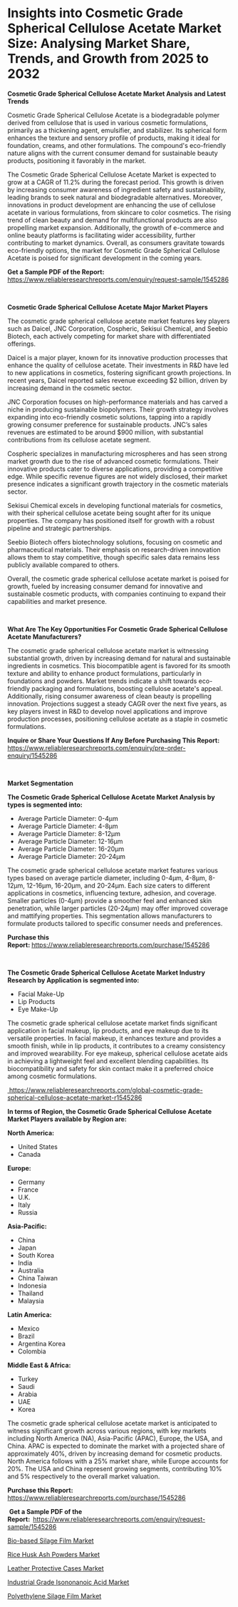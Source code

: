 <p><h1>Insights into Cosmetic Grade Spherical Cellulose Acetate Market Size: Analysing Market Share, Trends, and Growth from 2025 to 2032</h1></p><p><strong>Cosmetic Grade Spherical Cellulose Acetate Market Analysis and Latest Trends</strong></p>
<p><p>Cosmetic Grade Spherical Cellulose Acetate is a biodegradable polymer derived from cellulose that is used in various cosmetic formulations, primarily as a thickening agent, emulsifier, and stabilizer. Its spherical form enhances the texture and sensory profile of products, making it ideal for foundation, creams, and other formulations. The compound's eco-friendly nature aligns with the current consumer demand for sustainable beauty products, positioning it favorably in the market.</p><p>The Cosmetic Grade Spherical Cellulose Acetate Market is expected to grow at a CAGR of 11.2% during the forecast period. This growth is driven by increasing consumer awareness of ingredient safety and sustainability, leading brands to seek natural and biodegradable alternatives. Moreover, innovations in product development are enhancing the use of cellulose acetate in various formulations, from skincare to color cosmetics. The rising trend of clean beauty and demand for multifunctional products are also propelling market expansion. Additionally, the growth of e-commerce and online beauty platforms is facilitating wider accessibility, further contributing to market dynamics. Overall, as consumers gravitate towards eco-friendly options, the market for Cosmetic Grade Spherical Cellulose Acetate is poised for significant development in the coming years.</p></p>
<p><strong>Get a Sample PDF of the Report:&nbsp;</strong> <a href="https://www.reliableresearchreports.com/enquiry/request-sample/1545286?utm_campaign=36&utm_medium=2&utm_source=Github&utm_content=ia&utm_term=02042025&utm_id=cosmetic-grade-spherical-cellulose-acetate">https://www.reliableresearchreports.com/enquiry/request-sample/1545286</a></p>
<p>&nbsp;</p>
<p><strong>Cosmetic Grade Spherical Cellulose Acetate Major Market Players</strong></p>
<p><p>The cosmetic grade spherical cellulose acetate market features key players such as Daicel, JNC Corporation, Cospheric, Sekisui Chemical, and Seebio Biotech, each actively competing for market share with differentiated offerings.</p><p>Daicel is a major player, known for its innovative production processes that enhance the quality of cellulose acetate. Their investments in R&D have led to new applications in cosmetics, fostering significant growth projections. In recent years, Daicel reported sales revenue exceeding $2 billion, driven by increasing demand in the cosmetic sector.</p><p>JNC Corporation focuses on high-performance materials and has carved a niche in producing sustainable biopolymers. Their growth strategy involves expanding into eco-friendly cosmetic solutions, tapping into a rapidly growing consumer preference for sustainable products. JNC’s sales revenues are estimated to be around $900 million, with substantial contributions from its cellulose acetate segment.</p><p>Cospheric specializes in manufacturing microspheres and has seen strong market growth due to the rise of advanced cosmetic formulations. Their innovative products cater to diverse applications, providing a competitive edge. While specific revenue figures are not widely disclosed, their market presence indicates a significant growth trajectory in the cosmetic materials sector.</p><p>Sekisui Chemical excels in developing functional materials for cosmetics, with their spherical cellulose acetate being sought after for its unique properties. The company has positioned itself for growth with a robust pipeline and strategic partnerships.</p><p>Seebio Biotech offers biotechnology solutions, focusing on cosmetic and pharmaceutical materials. Their emphasis on research-driven innovation allows them to stay competitive, though specific sales data remains less publicly available compared to others.</p><p>Overall, the cosmetic grade spherical cellulose acetate market is poised for growth, fueled by increasing consumer demand for innovative and sustainable cosmetic products, with companies continuing to expand their capabilities and market presence.</p></p>
<p>&nbsp;</p>
<p><strong>What Are The Key Opportunities For Cosmetic Grade Spherical Cellulose Acetate Manufacturers?</strong></p>
<p><p>The cosmetic grade spherical cellulose acetate market is witnessing substantial growth, driven by increasing demand for natural and sustainable ingredients in cosmetics. This biocompatible agent is favored for its smooth texture and ability to enhance product formulations, particularly in foundations and powders. Market trends indicate a shift towards eco-friendly packaging and formulations, boosting cellulose acetate's appeal. Additionally, rising consumer awareness of clean beauty is propelling innovation. Projections suggest a steady CAGR over the next five years, as key players invest in R&D to develop novel applications and improve production processes, positioning cellulose acetate as a staple in cosmetic formulations.</p></p>
<p><strong>Inquire or Share Your Questions If Any Before Purchasing This Report:</strong> <a href="https://www.reliableresearchreports.com/enquiry/pre-order-enquiry/1545286?utm_campaign=36&utm_medium=2&utm_source=Github&utm_content=ia&utm_term=02042025&utm_id=cosmetic-grade-spherical-cellulose-acetate">https://www.reliableresearchreports.com/enquiry/pre-order-enquiry/1545286</a></p>
<p>&nbsp;</p>
<p><strong>Market Segmentation</strong></p>
<p><strong>The Cosmetic Grade Spherical Cellulose Acetate Market Analysis by types is segmented into:</strong></p>
<p><ul><li>Average Particle Diameter: 0-4μm</li><li>Average Particle Diameter: 4-8μm</li><li>Average Particle Diameter: 8-12μm</li><li>Average Particle Diameter: 12-16μm</li><li>Average Particle Diameter: 16-20μm</li><li>Average Particle Diameter: 20-24μm</li></ul></p>
<p><p>The cosmetic grade spherical cellulose acetate market features various types based on average particle diameter, including 0-4μm, 4-8μm, 8-12μm, 12-16μm, 16-20μm, and 20-24μm. Each size caters to different applications in cosmetics, influencing texture, adhesion, and coverage. Smaller particles (0-4μm) provide a smoother feel and enhanced skin penetration, while larger particles (20-24μm) may offer improved coverage and mattifying properties. This segmentation allows manufacturers to formulate products tailored to specific consumer needs and preferences.</p></p>
<p><strong>Purchase this Report:&nbsp;</strong><a href="https://www.reliableresearchreports.com/purchase/1545286?utm_campaign=36&utm_medium=2&utm_source=Github&utm_content=ia&utm_term=02042025&utm_id=cosmetic-grade-spherical-cellulose-acetate">https://www.reliableresearchreports.com/purchase/1545286</a></p>
<p>&nbsp;</p>
<p><strong>The Cosmetic Grade Spherical Cellulose Acetate Market Industry Research by Application is segmented into:</strong></p>
<p><ul><li>Facial Make-Up</li><li>Lip Products</li><li>Eye Make-Up</li></ul></p>
<p><p>The cosmetic grade spherical cellulose acetate market finds significant application in facial makeup, lip products, and eye makeup due to its versatile properties. In facial makeup, it enhances texture and provides a smooth finish, while in lip products, it contributes to a creamy consistency and improved wearability. For eye makeup, spherical cellulose acetate aids in achieving a lightweight feel and excellent blending capabilities. Its biocompatibility and safety for skin contact make it a preferred choice among cosmetic formulations.</p></p>
<p><a href="https://www.reliableresearchreports.com/global-cosmetic-grade-spherical-cellulose-acetate-market-r1545286?utm_campaign=36&utm_medium=2&utm_source=Github&utm_content=ia&utm_term=02042025&utm_id=cosmetic-grade-spherical-cellulose-acetate">&nbsp;https://www.reliableresearchreports.com/global-cosmetic-grade-spherical-cellulose-acetate-market-r1545286</a></p>
<p><strong>In terms of Region, the Cosmetic Grade Spherical Cellulose Acetate Market Players available by Region are:</strong></p>
<p>
    <p> <strong> North America: </strong>
        <ul>
            <li>United States</li>
            <li>Canada</li>
        </ul>
        </p> 
    <p> <strong> Europe: </strong>
        <ul>
            <li>Germany</li>
            <li>France</li>
            <li>U.K.</li>
            <li>Italy</li>
            <li>Russia</li>
        </ul>
        </p> 
    <p> <strong> Asia-Pacific: </strong>
        <ul>
            <li>China</li>
            <li>Japan</li>
            <li>South Korea</li>
            <li>India</li>
            <li>Australia</li>
            <li>China Taiwan</li>
            <li>Indonesia</li>
            <li>Thailand</li>
            <li>Malaysia</li>
        </ul>
        </p> 
    <p> <strong> Latin America: </strong>
        <ul>
            <li>Mexico</li>
            <li>Brazil</li>
            <li>Argentina Korea</li>
            <li>Colombia</li>
        </ul>
        </p> 
    <p> <strong> Middle East & Africa: </strong>
        <ul>
            <li>Turkey</li>
            <li>Saudi</li>
            <li>Arabia</li>
            <li>UAE</li>
            <li>Korea</li>
        </ul>
    </p>
    </p>
<p><p>The cosmetic grade spherical cellulose acetate market is anticipated to witness significant growth across various regions, with key markets including North America (NA), Asia-Pacific (APAC), Europe, the USA, and China. APAC is expected to dominate the market with a projected share of approximately 40%, driven by increasing demand for cosmetic products. North America follows with a 25% market share, while Europe accounts for 20%. The USA and China represent growing segments, contributing 10% and 5% respectively to the overall market valuation.</p></p>
<p><strong>Purchase this Report: </strong><a href="https://www.reliableresearchreports.com/purchase/1545286?utm_campaign=36&utm_medium=2&utm_source=Github&utm_content=ia&utm_term=02042025&utm_id=cosmetic-grade-spherical-cellulose-acetate">https://www.reliableresearchreports.com/purchase/1545286</a></p>
<p>&nbsp;<strong>Get a Sample PDF of the Report:&nbsp;&nbsp;</strong><a href="https://www.reliableresearchreports.com/enquiry/request-sample/1545286?utm_campaign=36&utm_medium=2&utm_source=Github&utm_content=ia&utm_term=02042025&utm_id=cosmetic-grade-spherical-cellulose-acetate">https://www.reliableresearchreports.com/enquiry/request-sample/1545286</a></p>
<p><strong></strong></p>
<p><p><a href="https://github.com/nwokechock6s/Market-Research-Report-List-1/blob/main/bio-based-silage-film-market.md?utm_campaign=36&utm_medium=2&utm_source=Github&utm_content=ia&utm_term=02042025&utm_id=cosmetic-grade-spherical-cellulose-acetate">Bio-based Silage Film Market</a></p><p><a href="https://github.com/ummulmzu/Market-Research-Report-List-1/blob/main/rice-husk-ash-powders-market.md?utm_campaign=36&utm_medium=2&utm_source=Github&utm_content=ia&utm_term=02042025&utm_id=cosmetic-grade-spherical-cellulose-acetate">Rice Husk Ash Powders Market</a></p><p><a href="https://github.com/aiamekar/Market-Research-Report-List-1/blob/main/leather-protective-cases-market.md?utm_campaign=36&utm_medium=2&utm_source=Github&utm_content=ia&utm_term=02042025&utm_id=cosmetic-grade-spherical-cellulose-acetate">Leather Protective Cases Market</a></p><p><a href="https://github.com/boudykodumi/Market-Research-Report-List-1/blob/main/industrial-grade-isononanoic-acid-market.md?utm_campaign=36&utm_medium=2&utm_source=Github&utm_content=ia&utm_term=02042025&utm_id=cosmetic-grade-spherical-cellulose-acetate">Industrial Grade Isononanoic Acid Market</a></p><p><a href="https://github.com/vsiljgestel/Market-Research-Report-List-1/blob/main/polyethylene-silage-film-market.md?utm_campaign=36&utm_medium=2&utm_source=Github&utm_content=ia&utm_term=02042025&utm_id=cosmetic-grade-spherical-cellulose-acetate">Polyethylene Silage Film Market</a></p></p>